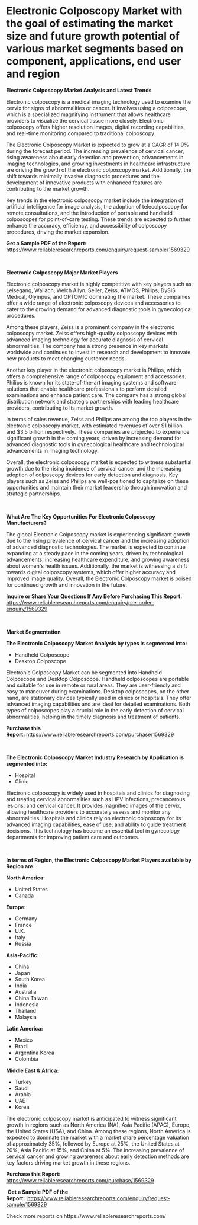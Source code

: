 <p><h1>Electronic Colposcopy Market with the goal of estimating the market size and future growth potential of various market segments based on component, applications, end user and region</h1></p><p><strong>Electronic Colposcopy Market Analysis and Latest Trends</strong></p>
<p><p>Electronic colposcopy is a medical imaging technology used to examine the cervix for signs of abnormalities or cancer. It involves using a colposcope, which is a specialized magnifying instrument that allows healthcare providers to visualize the cervical tissue more closely. Electronic colposcopy offers higher resolution images, digital recording capabilities, and real-time monitoring compared to traditional colposcopy.</p><p>The Electronic Colposcopy Market is expected to grow at a CAGR of 14.9% during the forecast period. The increasing prevalence of cervical cancer, rising awareness about early detection and prevention, advancements in imaging technologies, and growing investments in healthcare infrastructure are driving the growth of the electronic colposcopy market. Additionally, the shift towards minimally invasive diagnostic procedures and the development of innovative products with enhanced features are contributing to the market growth.</p><p>Key trends in the electronic colposcopy market include the integration of artificial intelligence for image analysis, the adoption of telecolposcopy for remote consultations, and the introduction of portable and handheld colposcopes for point-of-care testing. These trends are expected to further enhance the accuracy, efficiency, and accessibility of colposcopy procedures, driving the market expansion.</p></p>
<p><strong>Get a Sample PDF of the Report:&nbsp;</strong> <a href="https://www.reliableresearchreports.com/enquiry/request-sample/1569329">https://www.reliableresearchreports.com/enquiry/request-sample/1569329</a></p>
<p>&nbsp;</p>
<p><strong>Electronic Colposcopy Major Market Players</strong></p>
<p><p>Electronic colposcopy market is highly competitive with key players such as Leisegang, Wallach, Welch Allyn, Seiler, Zeiss, ATMOS, Philips, DySIS Medical, Olympus, and OPTOMIC dominating the market. These companies offer a wide range of electronic colposcopy devices and accessories to cater to the growing demand for advanced diagnostic tools in gynecological procedures.</p><p>Among these players, Zeiss is a prominent company in the electronic colposcopy market. Zeiss offers high-quality colposcopy devices with advanced imaging technology for accurate diagnosis of cervical abnormalities. The company has a strong presence in key markets worldwide and continues to invest in research and development to innovate new products to meet changing customer needs.</p><p>Another key player in the electronic colposcopy market is Philips, which offers a comprehensive range of colposcopy equipment and accessories. Philips is known for its state-of-the-art imaging systems and software solutions that enable healthcare professionals to perform detailed examinations and enhance patient care. The company has a strong global distribution network and strategic partnerships with leading healthcare providers, contributing to its market growth.</p><p>In terms of sales revenue, Zeiss and Philips are among the top players in the electronic colposcopy market, with estimated revenues of over $1 billion and $3.5 billion respectively. These companies are projected to experience significant growth in the coming years, driven by increasing demand for advanced diagnostic tools in gynecological healthcare and technological advancements in imaging technology.</p><p>Overall, the electronic colposcopy market is expected to witness substantial growth due to the rising incidence of cervical cancer and the increasing adoption of colposcopy devices for early detection and diagnosis. Key players such as Zeiss and Philips are well-positioned to capitalize on these opportunities and maintain their market leadership through innovation and strategic partnerships.</p></p>
<p>&nbsp;</p>
<p><strong>What Are The Key Opportunities For Electronic Colposcopy Manufacturers?</strong></p>
<p><p>The global Electronic Colposcopy market is experiencing significant growth due to the rising prevalence of cervical cancer and the increasing adoption of advanced diagnostic technologies. The market is expected to continue expanding at a steady pace in the coming years, driven by technological advancements, increasing healthcare expenditure, and growing awareness about women's health issues. Additionally, the market is witnessing a shift towards digital colposcopy systems, which offer higher accuracy and improved image quality. Overall, the Electronic Colposcopy market is poised for continued growth and innovation in the future.</p></p>
<p><strong>Inquire or Share Your Questions If Any Before Purchasing This Report:</strong> <a href="https://www.reliableresearchreports.com/enquiry/pre-order-enquiry/1569329">https://www.reliableresearchreports.com/enquiry/pre-order-enquiry/1569329</a></p>
<p>&nbsp;</p>
<p><strong>Market Segmentation</strong></p>
<p><strong>The Electronic Colposcopy Market Analysis by types is segmented into:</strong></p>
<p><ul><li>Handheld Colposcope</li><li>Desktop Colposcope</li></ul></p>
<p><p>Electronic Colposcopy Market can be segmented into Handheld Colposcope and Desktop Colposcope. Handheld colposcopes are portable and suitable for use in remote or rural areas. They are user-friendly and easy to maneuver during examinations. Desktop colposcopes, on the other hand, are stationary devices typically used in clinics or hospitals. They offer advanced imaging capabilities and are ideal for detailed examinations. Both types of colposcopes play a crucial role in the early detection of cervical abnormalities, helping in the timely diagnosis and treatment of patients.</p></p>
<p><strong>Purchase this Report:&nbsp;</strong><a href="https://www.reliableresearchreports.com/purchase/1569329">https://www.reliableresearchreports.com/purchase/1569329</a></p>
<p>&nbsp;</p>
<p><strong>The Electronic Colposcopy Market Industry Research by Application is segmented into:</strong></p>
<p><ul><li>Hospital</li><li>Clinic</li></ul></p>
<p><p>Electronic colposcopy is widely used in hospitals and clinics for diagnosing and treating cervical abnormalities such as HPV infections, precancerous lesions, and cervical cancer. It provides magnified images of the cervix, allowing healthcare providers to accurately assess and monitor any abnormalities. Hospitals and clinics rely on electronic colposcopy for its advanced imaging capabilities, ease of use, and ability to guide treatment decisions. This technology has become an essential tool in gynecology departments for improving patient care and outcomes.</p></p>
<p>&nbsp;</p>
<p><strong>In terms of Region, the Electronic Colposcopy Market Players available by Region are:</strong></p>
<p>
    <p> <strong> North America: </strong>
        <ul>
            <li>United States</li>
            <li>Canada</li>
        </ul>
        </p> 
    <p> <strong> Europe: </strong>
        <ul>
            <li>Germany</li>
            <li>France</li>
            <li>U.K.</li>
            <li>Italy</li>
            <li>Russia</li>
        </ul>
        </p> 
    <p> <strong> Asia-Pacific: </strong>
        <ul>
            <li>China</li>
            <li>Japan</li>
            <li>South Korea</li>
            <li>India</li>
            <li>Australia</li>
            <li>China Taiwan</li>
            <li>Indonesia</li>
            <li>Thailand</li>
            <li>Malaysia</li>
        </ul>
        </p> 
    <p> <strong> Latin America: </strong>
        <ul>
            <li>Mexico</li>
            <li>Brazil</li>
            <li>Argentina Korea</li>
            <li>Colombia</li>
        </ul>
        </p> 
    <p> <strong> Middle East & Africa: </strong>
        <ul>
            <li>Turkey</li>
            <li>Saudi</li>
            <li>Arabia</li>
            <li>UAE</li>
            <li>Korea</li>
        </ul>
    </p>
    </p>
<p><p>The electronic colposcopy market is anticipated to witness significant growth in regions such as North America (NA), Asia Pacific (APAC), Europe, the United States (USA), and China. Among these regions, North America is expected to dominate the market with a market share percentage valuation of approximately 35%, followed by Europe at 25%, the United States at 20%, Asia Pacific at 15%, and China at 5%. The increasing prevalence of cervical cancer and growing awareness about early detection methods are key factors driving market growth in these regions.</p></p>
<p><strong>Purchase this Report: </strong><a href="https://www.reliableresearchreports.com/purchase/1569329">https://www.reliableresearchreports.com/purchase/1569329</a></p>
<p>&nbsp;<strong>Get a Sample PDF of the Report:&nbsp;&nbsp;</strong><a href="https://www.reliableresearchreports.com/enquiry/request-sample/1569329">https://www.reliableresearchreports.com/enquiry/request-sample/1569329</a></p>
<p><strong></strong></p>
<p>Check more reports on https://www.reliableresearchreports.com/</p>